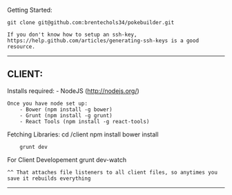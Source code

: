 Getting Started:

	git clone git@github.com:brentechols34/pokebuilder.git

	If you don't know how to setup an ssh-key, https://help.github.com/articles/generating-ssh-keys is a good resource.

--------------------------

CLIENT:
--------------------------
Installs required:
		- NodeJS (http://nodejs.org/)

	Once you have node set up:
		- Bower (npm install -g bower)
		- Grunt (npm install -g grunt)
		- React Tools (npm install -g react-tools)

Fetching Libraries:
		cd /client
		npm install
		bower install

		grunt dev

For Client Developement
		grunt dev-watch

	^^ That attaches file listeners to all client files, so anytimes you save it rebuilds everything
--------------------------
